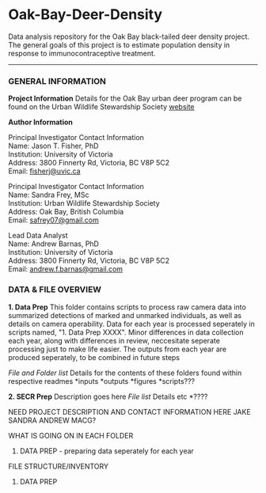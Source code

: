 # Oak-Bay-Deer-Density
Data analysis repository for the Oak Bay black-tailed deer density project. The general goals of this project is to estimate population density in response to immunocontraceptive treatment. 

<hr>

### GENERAL INFORMATION
**Project Information**
Details for the Oak Bay urban deer program can be found on the Urban Wildlife Stewardship Society [website](https://uwss.ca/)

**Author Information**

 Principal Investigator Contact Information  
 Name: Jason T. Fisher, PhD   
 Institution: University of Victoria  
 Address: 3800 Finnerty Rd, Victoria, BC V8P 5C2  
 Email: [fisherj@uvic.ca](mailto:fisherj@uvic.ca) 

 Principal Investigator Contact Information  
 Name: Sandra Frey, MSc   
 Institution: Urban Wildlife Stewardship Society  
 Address: Oak Bay, British Columbia  
 Email: [safrey07@gmail.com ](mailto:safrey07@gmail.com ) 

 Lead Data Analyst  
 Name: Andrew Barnas, PhD  
 Institution: University of Victoria  
 Address: 3800 Finnerty Rd, Victoria, BC V8P 5C2  
 Email: [andrew.f.barnas@gmail.com](mailto:andrew.f.barnas@gmail.com) 

### DATA & FILE OVERVIEW

**1. Data Prep** 
This folder contains scripts to process raw camera data into summarized detections of marked and unmarked individuals, as well as details on camera operability. Data for each year is processed seperately in scripts named, "1. Data Prep XXXX". Minor differences in data collection each year, along with differences in review, neccesitate seperate processing just to make life easier. The outputs from each year are produced seperately, to be combined in future steps


*File and Folder list*
Details for the contents of these folders found within respective readmes
*inputs
*outputs
*figures
*scripts???

**2. SECR Prep** 
Description goes here
*File list*
Details etc
*????


NEED PROJECT DESCRIPTION AND CONTACT INFORMATION HERE
JAKE
SANDRA
ANDREW
MACG?


WHAT IS GOING ON IN EACH FOLDER
1. DATA PREP - preparing data seperately for each year

FILE STRUCTURE/INVENTORY

1. DATA PREP 
